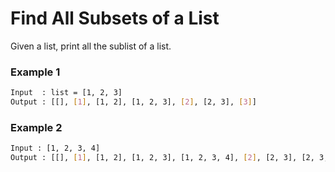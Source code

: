 # Find All Subsets of a List

Given a list, print all the sublist of a list.

### Example 1
```sh
Input  : list = [1, 2, 3] 
Output : [[], [1], [1, 2], [1, 2, 3], [2], [2, 3], [3]]
```

### Example 2
```sh
Input : [1, 2, 3, 4] 
Output : [[], [1], [1, 2], [1, 2, 3], [1, 2, 3, 4], [2], [2, 3], [2, 3, 4], [3], [3, 4], [4]]
```
